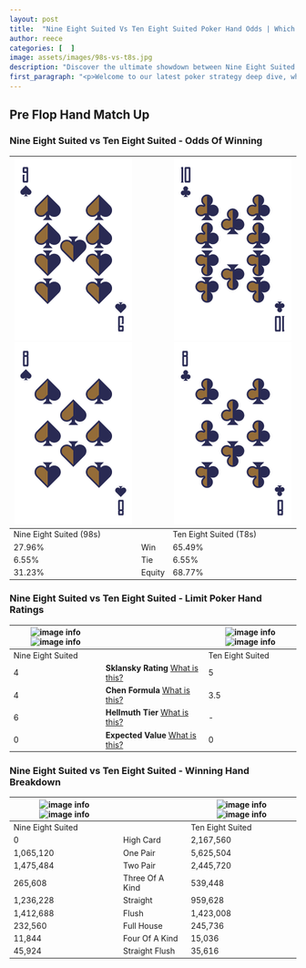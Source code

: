 ```yaml
---
layout: post
title:  "Nine Eight Suited Vs Ten Eight Suited Poker Hand Odds | Which Is The Better Hand In Poker? A Complete Guide"
author: reece
categories: [  ]
image: assets/images/98s-vs-t8s.jpg
description: "Discover the ultimate showdown between Nine Eight Suited and Ten Eight Suited in poker! Uncover the odds, strategies, and scenarios where one hand triumphs over the other. Get ready to up your poker game with this thrilling analysis."
first_paragraph: "<p>Welcome to our latest poker strategy deep dive, where we're pitting two distinct hands against each other in a high-stakes showdown: Nine Eight Suited vs Ten Eight Suited.</p><p>In the dynamic world of poker, every decision counts, and knowing which hand holds the upper hand is key to your success at the table.</p><p>In this article, we'll dissect these two hands, explore the scenarios where one dominates the other, and equip you with the knowledge to make strategic choices that can tip the odds in your favor.</p><p>Get ready to unravel the intriguing dynamics of these poker hands and elevate your game to new heights.</p>"
---
```




[comment]: # (sp0)

## Pre Flop Hand Match Up

<div class="table hand-ratings" markdown="1"> 



### Nine Eight Suited vs Ten Eight Suited - Odds Of Winning


    
| ![image info](assets/images/hand1/9.png) ![image info](assets/images/hand1/8.png) |  | ![image info](assets/images/hand2/t.png) ![image info](assets/images/hand2/8.png) |
| -------- | -------- | -------- |
| Nine Eight Suited (98s) |  | Ten Eight Suited (T8s) |
| 27.96% | Win | 65.49% |
| 6.55% | Tie | 6.55% |
| 31.23% | Equity | 68.77% |




[comment]: # (sp1)



### Nine Eight Suited vs Ten Eight Suited - Limit Poker Hand Ratings


    
| ![image info](https://www.riverpairs.com/assets/images/hand1/9.png) ![image info](https://www.riverpairs.com/assets/images/hand1/8.png) |  | ![image info](https://www.riverpairs.com/assets/images/hand2/t.png) ![image info](https://www.riverpairs.com/assets/images/hand2/8.png) |
| -------- | -------- | -------- |
| Nine Eight Suited |  | Ten Eight Suited |
| 4 | **Sklansky Rating** [What is this?](/sklansky-rating-explained) | 5 |
| 4 | **Chen Formula** [What is this?](/chen-formula-explained) | 3.5 |
| 6 | **Hellmuth Tier** [What is this?](/Hellmuth-tier-explained) | - |
| 0 | **Expected Value** [What is this?](/expected-value-explained) | 0 |




[comment]: # (sp2)



### Nine Eight Suited vs Ten Eight Suited - Winning Hand Breakdown


    
| ![image info](https://www.riverpairs.com/assets/images/hand1/9.png) ![image info](https://www.riverpairs.com/assets/images/hand1/8.png) |  | ![image info](https://www.riverpairs.com/assets/images/hand2/t.png) ![image info](https://www.riverpairs.com/assets/images/hand2/8.png) |
| -------- | -------- | -------- |
| Nine Eight Suited |  | Ten Eight Suited |
| 0 | High Card | 2,167,560 |
| 1,065,120 | One Pair | 5,625,504 |
| 1,475,484 | Two Pair | 2,445,720 |
| 265,608 | Three Of A Kind | 539,448 |
| 1,236,228 | Straight | 959,628 |
| 1,412,688 | Flush | 1,423,008 |
| 232,560 | Full House | 245,736 |
| 11,844 | Four Of A Kind | 15,036 |
| 45,924 | Straight Flush | 35,616 |




[comment]: # (sp3)



</div>

[comment]: # (sp4)



[comment]: # (sp5)

